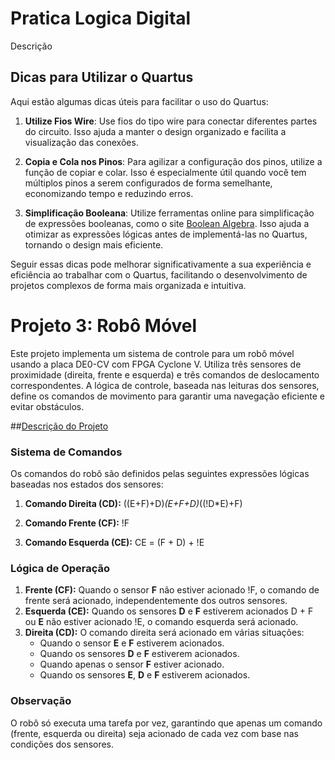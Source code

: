 # Pratica Logica Digital
Descrição

## Dicas para Utilizar o Quartus

Aqui estão algumas dicas úteis para facilitar o uso do Quartus:

1. **Utilize Fios Wire**: Use fios do tipo wire para conectar diferentes partes do circuito. Isso ajuda a manter o design organizado e facilita a visualização das conexões.

2. **Copia e Cola nos Pinos**: Para agilizar a configuração dos pinos, utilize a função de copiar e colar. Isso é especialmente útil quando você tem múltiplos pinos a serem configurados de forma semelhante, economizando tempo e reduzindo erros.

3. **Simplificação Booleana**: Utilize ferramentas online para simplificação de expressões booleanas, como o site [Boolean Algebra](https://www.boolean-algebra.com/). Isso ajuda a otimizar as expressões lógicas antes de implementá-las no Quartus, tornando o design mais eficiente.

Seguir essas dicas pode melhorar significativamente a sua experiência e eficiência ao trabalhar com o Quartus, facilitando o desenvolvimento de projetos complexos de forma mais organizada e intuitiva.


# Projeto 3: Robô Móvel
Este projeto implementa um sistema de controle para um robô móvel usando a placa DE0-CV com FPGA Cyclone V. Utiliza três sensores de proximidade (direita, frente e esquerda) e três comandos de deslocamento correspondentes. A lógica de controle, baseada nas leituras dos sensores, define os comandos de movimento para garantir uma navegação eficiente e evitar obstáculos. 

##[Descrição do Projeto](https://github.com/user-attachments/files/15919390/robo-movel-4-5.pdf)

### Sistema de Comandos
Os comandos do robô são definidos pelas seguintes expressões lógicas baseadas nos estados dos sensores:

1. **Comando Direita (CD):** ((E+F)+D)*(E+F+D)*((!D*E)+F) 

4. **Comando Frente (CF):** !F

5. **Comando Esquerda (CE):** CE = (F + D) + !E 

### Lógica de Operação
1. **Frente (CF):** Quando o sensor **F** não estiver acionado !F, o comando de frente será acionado, independentemente dos outros sensores.
2. **Esquerda (CE):** Quando os sensores **D** e **F** estiverem acionados D + F ou **E** não estiver acionado !E, o comando esquerda será acionado.
3. **Direita (CD):** O comando direita será acionado em várias situações:
   - Quando o sensor **E** e **F** estiverem acionados.
   - Quando os sensores **D** e **F** estiverem acionados.
   - Quando apenas o sensor **F** estiver acionado.
   - Quando os sensores **E**, **D** e **F** estiverem acionados.

### Observação
O robô só executa uma tarefa por vez, garantindo que apenas um comando (frente, esquerda ou direita) seja acionado de cada vez com base nas condições dos sensores.
